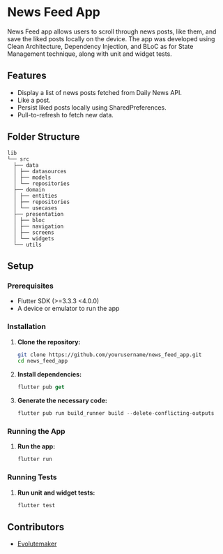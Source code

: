 # News Feed App

News Feed app allows users to scroll through news posts, like them, and save the liked posts locally on the device. The app was developed using Clean Architecture, Dependency Injection, and BLoC as for State Management technique, along with unit and widget tests.

## Features
- Display a list of news posts fetched from Daily News API.
- Like a post.
- Persist liked posts locally using SharedPreferences.
- Pull-to-refresh to fetch new data.

## Folder Structure
```
lib
└── src
  ├── data
  │ ├── datasources
  │ ├── models
  │ └── repositories
  ├── domain
  │ ├── entities
  │ ├── repositories
  │ └── usecases
  ├── presentation
  │ ├── bloc
  │ ├── navigation
  │ ├── screens
  │ └── widgets
  └── utils
```

## Setup

### Prerequisites
- Flutter SDK (>=3.3.3 <4.0.0)
- A device or emulator to run the app

### Installation

1. **Clone the repository:**

   ```bash
   git clone https://github.com/yourusername/news_feed_app.git
   cd news_feed_app
2. **Install dependencies:**

   ```dart
   flutter pub get
   ```

3. **Generate the necessary code:**

   ```dart
   flutter pub run build_runner build --delete-conflicting-outputs
   ```

### Running the App
1. **Run the app:**
   ```dart
   flutter run
   ```
### Running Tests
1. **Run unit and widget tests:**
   ```dart
   flutter test
   ```

## Contributors
- [Evolutemaker](https://github.com/Evolutemaker)